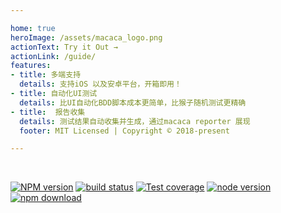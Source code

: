 ```yaml
---

home: true
heroImage: /assets/macaca_logo.png
actionText: Try it Out →
actionLink: /guide/
features:
- title: 多端支持
  details: 支持iOS 以及安卓平台，开箱即用！
- title: 自动化UI测试
  details: 比UI自动化BDD脚本成本更简单，比猴子随机测试更精确
- title:  报告收集
  details: 测试结果自动收集并生成，通过macaca reporter 展现
  footer: MIT Licensed | Copyright © 2018-present

---
```


<br/>

[![NPM version][npm-image]][npm-url]
[![build status][travis-image]][travis-url]
[![Test coverage][coveralls-image]][coveralls-url]
[![node version][node-image]][node-url]
[![npm download][download-image]][download-url]

[npm-image]: https://img.shields.io/npm/v/nosmoke.svg?style=flat-square
[npm-url]: https://npmjs.org/package/nosmoke
[travis-image]: https://img.shields.io/travis/macacajs/NoSmoke.svg?style=flat-square
[travis-url]: https://travis-ci.org/macacajs/NoSmoke
[coveralls-image]: https://img.shields.io/coveralls/macacajs/NoSmoke.svg?style=flat-square
[coveralls-url]: https://coveralls.io/r/macacajs/NoSmoke?branch=master
[node-image]: https://img.shields.io/badge/node.js-%3E=_8-green.svg?style=flat-square
[node-url]: http://nodejs.org/download/
[download-image]: https://img.shields.io/npm/dm/nosmoke.svg?style=flat-square
[download-url]: https://npmjs.org/package/nosmoke

<br/>
